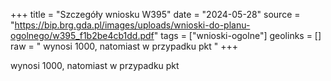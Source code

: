 +++
title = "Szczegóły wniosku W395"
date = "2024-05-28"
source = "https://bip.brg.gda.pl/images/uploads/wnioski-do-planu-ogolnego/w395_f1b2be4cb1dd.pdf"
tags = ["wnioski-ogolne"]
geolinks = []
raw = " wynosi 1000, natomiast w przypadku pkt "
+++

 wynosi 1000, natomiast w przypadku pkt 



